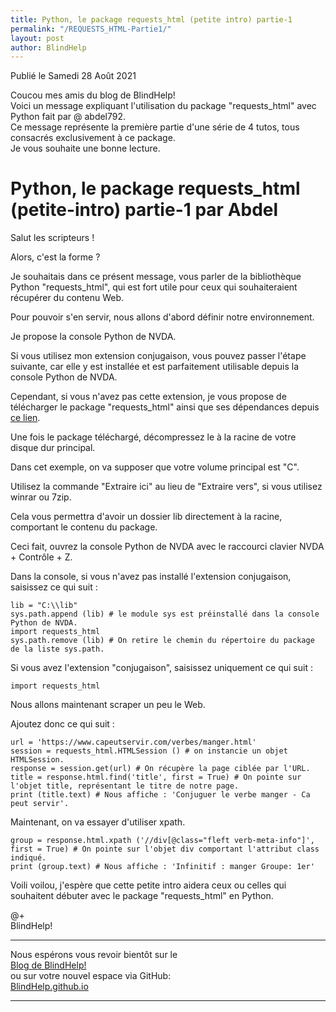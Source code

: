 ```yaml
---
title: Python, le package requests_html (petite intro) partie-1
permalink: "/REQUESTS_HTML-Partie1/"
layout: post
author: BlindHelp
---
```


<footer>Publié le Samedi 28 Août 2021</footer>


Coucou mes amis du blog de BlindHelp!    
Voici un message expliquant l'utilisation du package "requests_html" avec Python fait par @ abdel792.    
Ce message représente la première partie d'une série de 4 tutos, tous consacrés exclusivement à ce package.    
Je vous souhaite une bonne lecture.    


# Python, le package requests_html (petite-intro) partie-1 par Abdel

Salut les scripteurs !

Alors, c'est la forme ?

Je souhaitais dans ce présent message, vous parler de la bibliothèque Python "requests_html", qui est fort utile pour ceux qui souhaiteraient récupérer du contenu Web.

Pour pouvoir s'en servir, nous allons d'abord définir notre environnement.

Je propose la console Python de NVDA.

Si vous utilisez mon extension conjugaison, vous pouvez passer l'étape suivante, car elle y est installée et est parfaitement utilisable depuis la console Python de NVDA.

Cependant, si vous n'avez pas cette extension, je vous propose de télécharger le package "requests_html" ainsi que ses dépendances depuis [ce lien](https://drive.google.com/uc?export=download&id=1G_ADsC54UJN0rh72NxzGHxGsmVLm6KL7).

Une fois le package téléchargé, décompressez le à la racine de votre disque dur principal.

Dans cet exemple, on va supposer que votre volume principal est "C".

Utilisez la commande "Extraire ici" au lieu de "Extraire vers", si vous utilisez winrar ou 7zip.

Cela vous permettra d'avoir un dossier lib directement à la racine, comportant le contenu du package.

Ceci fait, ouvrez la console Python de NVDA avec le raccourci clavier NVDA + Contrôle + Z.

Dans la console, si vous n'avez pas installé l'extension conjugaison, saisissez ce qui suit :

```
lib = "C:\\lib"
sys.path.append (lib) # le module sys est préinstallé dans la console Python de NVDA.
import requests_html
sys.path.remove (lib) # On retire le chemin du répertoire du package de la liste sys.path.
```

Si vous avez l'extension "conjugaison", saisissez uniquement ce qui suit :

`import requests_html`

Nous allons maintenant scraper un peu le Web.

Ajoutez donc ce qui suit :

```
url = 'https://www.capeutservir.com/verbes/manger.html'
session = requests_html.HTMLSession () # on instancie un objet HTMLSession.
response = session.get(url) # On récupère la page ciblée par l'URL.
title = response.html.find('title', first = True) # On pointe sur l'objet title, représentant le titre de notre page.
print (title.text) # Nous affiche : 'Conjuguer le verbe manger - Ca peut servir'.
```

Maintenant, on va essayer d'utiliser xpath.

```
group = response.html.xpath ('//div[@class="fleft verb-meta-info"]', first = True) # On pointe sur l'objet div comportant l'attribut class indiqué.
print (group.text) # Nous affiche : 'Infinitif : manger Groupe: 1er'
```

Voili voilou, j'espère que cette petite intro aidera ceux ou celles qui souhaitent débuter avec le package "requests_html" en Python.

@+    
BlindHelp!    

---

Nous espérons vous revoir bientôt sur le      
[Blog de BlindHelp!](http://blindhelp.blogspot.fr/)                    
ou sur  votre nouvel espace via GitHub:                     
[BlindHelp.github.io](https://blindhelp.github.io)                    

---